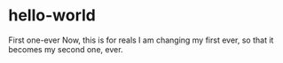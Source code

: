 # hello-world
First one-ever
Now, this is for reals
I am changing my first ever, so that it becomes my second one, ever.
